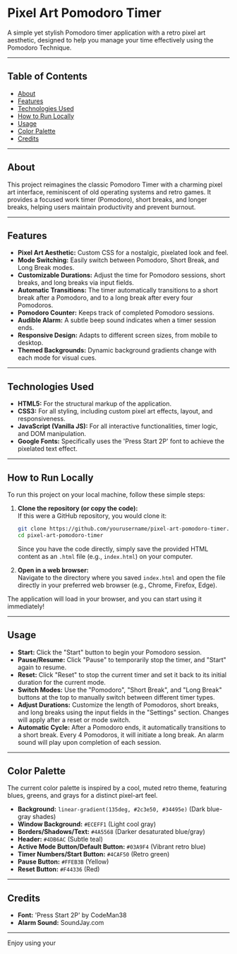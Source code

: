 # Pixel Art Pomodoro Timer

A simple yet stylish Pomodoro timer application with a retro pixel art aesthetic, designed to help you manage your time effectively using the Pomodoro Technique.

---

## Table of Contents

- [About](#about)
- [Features](#features)
- [Technologies Used](#technologies-used)
- [How to Run Locally](#how-to-run-locally)
- [Usage](#usage)
- [Color Palette](#color-palette)
- [Credits](#credits)

---

## About

This project reimagines the classic Pomodoro Timer with a charming pixel art interface, reminiscent of old operating systems and retro games. It provides a focused work timer (Pomodoro), short breaks, and longer breaks, helping users maintain productivity and prevent burnout.

---

## Features

- **Pixel Art Aesthetic:** Custom CSS for a nostalgic, pixelated look and feel.
- **Mode Switching:** Easily switch between Pomodoro, Short Break, and Long Break modes.
- **Customizable Durations:** Adjust the time for Pomodoro sessions, short breaks, and long breaks via input fields.
- **Automatic Transitions:** The timer automatically transitions to a short break after a Pomodoro, and to a long break after every four Pomodoros.
- **Pomodoro Counter:** Keeps track of completed Pomodoro sessions.
- **Audible Alarm:** A subtle beep sound indicates when a timer session ends.
- **Responsive Design:** Adapts to different screen sizes, from mobile to desktop.
- **Themed Backgrounds:** Dynamic background gradients change with each mode for visual cues.

---

## Technologies Used

- **HTML5:** For the structural markup of the application.
- **CSS3:** For all styling, including custom pixel art effects, layout, and responsiveness.
- **JavaScript (Vanilla JS):** For all interactive functionalities, timer logic, and DOM manipulation.
- **Google Fonts:** Specifically uses the 'Press Start 2P' font to achieve the pixelated text effect.

---

## How to Run Locally

To run this project on your local machine, follow these simple steps:

1. **Clone the repository (or copy the code):**  
   If this were a GitHub repository, you would clone it:
   ```sh
   git clone https://github.com/yourusername/pixel-art-pomodoro-timer.git
   cd pixel-art-pomodoro-timer
   ```
   Since you have the code directly, simply save the provided HTML content as an `.html` file (e.g., `index.html`) on your computer.

2. **Open in a web browser:**  
   Navigate to the directory where you saved `index.html` and open the file directly in your preferred web browser (e.g., Chrome, Firefox, Edge).

The application will load in your browser, and you can start using it immediately!

---

## Usage

- **Start:** Click the "Start" button to begin your Pomodoro session.
- **Pause/Resume:** Click "Pause" to temporarily stop the timer, and "Start" again to resume.
- **Reset:** Click "Reset" to stop the current timer and set it back to its initial duration for the current mode.
- **Switch Modes:** Use the "Pomodoro", "Short Break", and "Long Break" buttons at the top to manually switch between different timer types.
- **Adjust Durations:** Customize the length of Pomodoros, short breaks, and long breaks using the input fields in the "Settings" section. Changes will apply after a reset or mode switch.
- **Automatic Cycle:** After a Pomodoro ends, it automatically transitions to a short break. Every 4 Pomodoros, it will initiate a long break. An alarm sound will play upon completion of each session.

---

## Color Palette

The current color palette is inspired by a cool, muted retro theme, featuring blues, greens, and grays for a distinct pixel-art feel.

- **Background:** `linear-gradient(135deg, #2c3e50, #34495e)` (Dark blue-gray shades)
- **Window Background:** `#ECEFF1` (Light cool gray)
- **Borders/Shadows/Text:** `#4A5568` (Darker desaturated blue/gray)
- **Header:** `#4DB6AC` (Subtle teal)
- **Active Mode Button/Default Button:** `#03A9F4` (Vibrant retro blue)
- **Timer Numbers/Start Button:** `#4CAF50` (Retro green)
- **Pause Button:** `#FFEB3B` (Yellow)
- **Reset Button:** `#F44336` (Red)

---

## Credits

- **Font:** 'Press Start 2P' by CodeMan38
- **Alarm Sound:** SoundJay.com

---

Enjoy using your